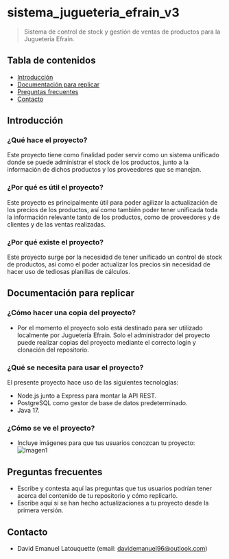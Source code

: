 # sistema_jugueteria_efrain_v3
> Sistema de control de stock y gestión de ventas de productos para la Juguetería Efraín.

## Tabla de contenidos
* [Introducción](#introduccion)
* [Documentación para replicar](#replicar)
* [Preguntas frecuentes](#preguntas)
* [Contacto](#contacto)

## Introducción <a name="introduccion"></a> 
  ### ¿Qué hace el proyecto?
  Este proyecto tiene como finalidad poder servir como un sistema unificado donde se puede administrar el stock de los productos, junto a la información de dichos productos y los proveedores que se manejan.

  ### ¿Por qué es útil el proyecto?
  Este proyecto es principalmente útil para poder agilizar la actualización de los precios de los productos, así como también poder tener unificada toda la información relevante tanto de los productos, como de proveedores y de clientes y de las ventas realizadas.
  
  ### ¿Por qué existe el proyecto?
  Este proyecto surge por la necesidad de tener unificado un control de stock de productos, así como el poder actualizar los precios sin necesidad de hacer uso de tediosas planillas de cálculos.

## Documentación para replicar <a name="replicar"></a> 
  ### ¿Cómo hacer una copia del proyecto?
  - Por el momento el proyecto solo está destinado para ser utilizado localmente por Juguetería Efraín. Solo el administrador del proyecto puede realizar copias del proyecto mediante el correcto login y clonación del repositorio.

  ### ¿Qué se necesita para usar el proyecto?
  El presente proyecto hace uso de las siguientes tecnologías:
  - Node.js junto a Express para montar la API REST.
  - PostgreSQL como gestor de base de datos predeterminado.
  - Java 17.

  ### ¿Cómo se ve el proyecto?
  - Incluye imágenes para que tus usuarios conozcan tu proyecto:
  ![Imagen1](https://user-images.githubusercontent.com/69361149/160888732-44fef9de-b60b-43e3-ba1e-1bf1ae004b52.png)

## Preguntas frecuentes <a name="preguntas"></a> 
- Escribe y contesta aquí las preguntas que tus usuarios podrían tener acerca del contenido de tu repositorio y cómo replicarlo.
- Escribe aquí si se han hecho actualizaciones a tu proyecto desde la primera versión.

## Contacto 
- David Emanuel Latouquette (email: davidemanuel96@outlook.com)
